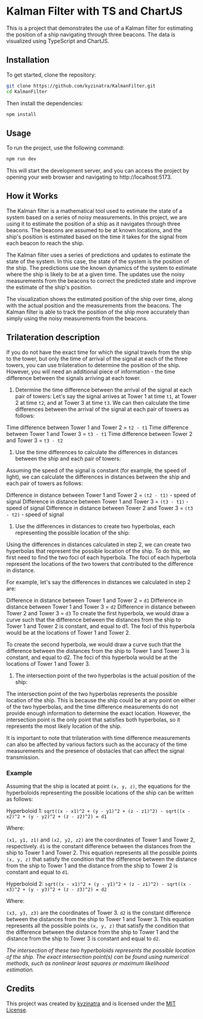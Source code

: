 # Kalman Filter with TS and ChartJS

This is a project that demonstrates the use of a Kalman filter for estimating the position of a ship navigating through three beacons. The data is visualized using TypeScript and ChartJS.

## Installation

To get started, clone the repository:

```bash
git clone https://github.com/kyzinatra/KalmanFilter.git
cd KalmanFilter
```

Then install the dependencies:

```bash
npm install
```

## Usage

To run the project, use the following command:

```bash
npm run dev
```

This will start the development server, and you can access the project by opening your web browser and navigating to http://localhost:5173.

## How it Works

The Kalman filter is a mathematical tool used to estimate the state of a system based on a series of noisy measurements. In this project, we are using it to estimate the position of a ship as it navigates through three beacons. The beacons are assumed to be at known locations, and the ship's position is estimated based on the time it takes for the signal from each beacon to reach the ship.

The Kalman filter uses a series of predictions and updates to estimate the state of the system. In this case, the state of the system is the position of the ship. The predictions use the known dynamics of the system to estimate where the ship is likely to be at a given time. The updates use the noisy measurements from the beacons to correct the predicted state and improve the estimate of the ship's position.

The visualization shows the estimated position of the ship over time, along with the actual position and the measurements from the beacons. The Kalman filter is able to track the position of the ship more accurately than simply using the noisy measurements from the beacons.

## Trilateration description

If you do not have the exact time for which the signal travels from the ship to the tower, but only the time of arrival of the signal at each of the three towers, you can use trilateration to determine the position of the ship. However, you will need an additional piece of information - the time difference between the signals arriving at each tower.

1. Determine the time difference between the arrival of the signal at each pair of towers:
   Let's say the signal arrives at Tower 1 at time `t1`, at Tower 2 at time `t2`, and at Tower 3 at time `t3`. We can then calculate the time differences between the arrival of the signal at each pair of towers as follows:

Time difference between Tower 1 and Tower 2 = `t2 - t1`
Time difference between Tower 1 and Tower 3 = `t3 - t1`
Time difference between Tower 2 and Tower 3 = `t3 - t2`

1. Use the time differences to calculate the differences in distances between the ship and each pair of towers:

Assuming the speed of the signal is constant (for example, the speed of light), we can calculate the differences in distances between the ship and each pair of towers as follows:

Difference in distance between Tower 1 and Tower 2 = `(t2 - t1)` - speed of signal
Difference in distance between Tower 1 and Tower 3 = `(t3 - t1)` - speed of signal
Difference in distance between Tower 2 and Tower 3 = `(t3 - t2)` - speed of signal

1. Use the differences in distances to create two hyperbolas, each representing the possible location of the ship:

Using the differences in distances calculated in step 2, we can create two hyperbolas that represent the possible location of the ship. To do this, we first need to find the two foci of each hyperbola. The foci of each hyperbola represent the locations of the two towers that contributed to the difference in distance.

For example, let's say the differences in distances we calculated in step 2 are:

Difference in distance between Tower 1 and Tower 2 = `d1`
Difference in distance between Tower 1 and Tower 3 = `d2`
Difference in distance between Tower 2 and Tower 3 = `d3`
To create the first hyperbola, we would draw a curve such that the difference between the distances from the ship to Tower 1 and Tower 2 is constant, and equal to d1. The foci of this hyperbola would be at the locations of Tower 1 and Tower 2.

To create the second hyperbola, we would draw a curve such that the difference between the distances from the ship to Tower 1 and Tower 3 is constant, and equal to d2. The foci of this hyperbola would be at the locations of Tower 1 and Tower 3.

1. The intersection point of the two hyperbolas is the actual position of the ship:

The intersection point of the two hyperbolas represents the possible location of the ship. This is because the ship could be at any point on either of the two hyperbolas, and the time difference measurements do not provide enough information to determine the exact location. However, the intersection point is the only point that satisfies both hyperbolas, so it represents the most likely location of the ship.

It is important to note that trilateration with time difference measurements can also be affected by various factors such as the accuracy of the time measurements and the presence of obstacles that can affect the signal transmission.

### Example

Assuming that the ship is located at point `(x, y, z)`, the equations for the hyperboloids representing the possible locations of the ship can be written as follows:

Hyperboloid 1:
`sqrt((x - x1)^2 + (y - y1)^2 + (z - z1)^2) - sqrt((x - x2)^2 + (y - y2)^2 + (z - z2)^2) = d1`

Where:

`(x1, y1, z1)` and `(x2, y2, z2)` are the coordinates of Tower 1 and Tower 2, respectively.
`d1` is the constant difference between the distances from the ship to Tower 1 and Tower 2.
This equation represents all the possible points `(x, y, z)` that satisfy the condition that the difference between the distance from the ship to Tower 1 and the distance from the ship to Tower 2 is constant and equal to `d1`.

Hyperboloid 2:
`sqrt((x - x1)^2 + (y - y1)^2 + (z - z1)^2) - sqrt((x - x3)^2 + (y - y3)^2 + (z - z3)^2) = d2`

Where:

`(x3, y3, z3)` are the coordinates of Tower 3.
`d2` is the constant difference between the distances from the ship to Tower 1 and Tower 3.
This equation represents all the possible points `(x, y, z)` that satisfy the condition that the difference between the distance from the ship to Tower 1 and the distance from the ship to Tower 3 is constant and equal to `d2`.

_The intersection of these two hyperboloids represents the possible location of the ship. The exact intersection point(s) can be found using numerical methods, such as nonlinear least squares or maximum likelihood estimation._

## Credits

This project was created by [kyzinatra](https://github.com/kyzinatra) and is licensed under the [MIT License](https://en.wikipedia.org/wiki/MIT_License).
